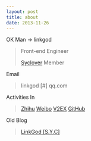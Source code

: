 ```yaml
---
layout: post
title: about
date: 2013-11-26
---
```


OK Man -> linkgod

> Front-end Engineer
>
> [Syclover](http://weibo.com/sycloversyc) Member

Email

> linkgod [#] qq.com

Activities In

> [Zhihu](http://www.zhihu.com/people/linkgod)
> [Weibo](http://weibo.com/linkgod)
> [V2EX](http://v2ex.com/member/linkgod)
> [GitHub](https://github.com/linkgod)

Old Blog
> [LinkGod \[S.Y.C\]](http://linkgod.diandian.com/)
